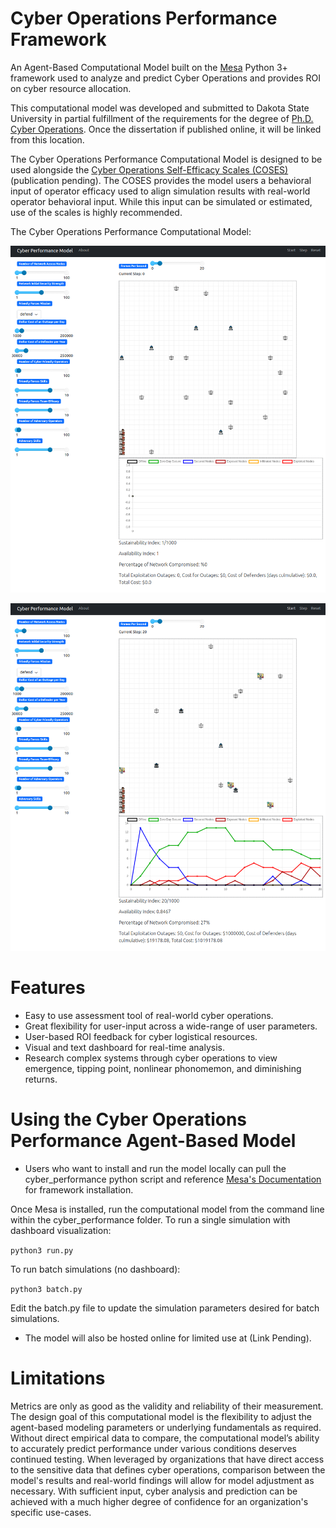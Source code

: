 # Cyber Operations Performance Framework
An Agent-Based Computational Model built on the [Mesa](https://github.com/projectmesa/mesa) Python 3+ framework used to analyze and predict Cyber Operations and provides ROI on cyber resource allocation.

This computational model was developed and submitted to Dakota State University in partial fulfillment of the requirements for the degree of [Ph.D. Cyber Operations](https://dsu.edu/programs/phdco/index.html).  Once the dissertation if published online, it will be linked from this location.

The Cyber Operations Performance Computational Model is designed to be used alongside the [Cyber Operations Self-Efficacy Scales (COSES)](https://form.jotform.com/230343475113447) (publication pending).  The COSES provides the model users a behavioral input of operator efficacy used to align simulation results with real-world operator behavioral input.  While this input can be simulated or estimated, use of the scales is highly recommended.

The Cyber Operations Performance Computational Model:

![Cyber Ops ABM image](https://github.com/Bbecote/Cyber_Ops_Performance_Framework/blob/main/images/Model_Start.png "Cyber Ops Model at start up, default parameters")

![Cyber Ops ABM image](https://github.com/Bbecote/Cyber_Ops_Performance_Framework/blob/main/images/Model_Step20.png "Cyber Ops Model at step 20, default parameters")


# Features
* Easy to use assessment tool of real-world cyber operations.
* Great flexibility for user-input across a wide-range of user parameters. 
* User-based ROI feedback for cyber logistical resources.
* Visual and text dashboard for real-time analysis.
* Research complex systems through cyber operations to view emergence, tipping point, nonlinear phonomemon, and diminishing returns. 

# Using the Cyber Operations Performance Agent-Based Model
* Users who want to install and run the model locally can pull the cyber_performance python script and reference [Mesa's Documentation](https://mesa.readthedocs.io/en/stable/) for framework installation.

Once Mesa is installed, run the computational model from the command line within the cyber_performance folder.  To run a single simulation with dashboard visualization:

`python3 run.py`

To run batch simulations (no dashboard):

`python3 batch.py`

Edit the batch.py file to update the simulation parameters desired for batch simulations.

* The model will also be hosted online for limited use at (Link Pending).

# Limitations
Metrics are only as good as the validity and reliability of their measurement. The design goal of this computational model is the flexibility to adjust the agent-based modeling parameters or underlying fundamentals as required. Without direct empirical data to compare, the computational model’s ability to accurately predict performance under various conditions deserves continued testing. When leveraged by organizations that have direct access to the sensitive data that defines cyber operations, comparison between the model's results and real-world findings will allow for model adjustment as necessary.  With sufficient input, cyber analysis and prediction can be achieved with a much higher degree of confidence for an organization's specific use-cases.